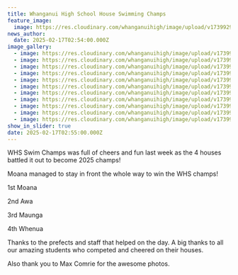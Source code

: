 ```yaml
---
title: Whanganui High School House Swimming Champs
feature_image:
  image: https://res.cloudinary.com/whanganuihigh/image/upload/v1739929892/News/House_Swim4.jpg
news_author:
  date: 2025-02-17T02:54:00.000Z
image_gallery:
  - image: https://res.cloudinary.com/whanganuihigh/image/upload/v1739929890/News/House_Swim2.jpg
  - image: https://res.cloudinary.com/whanganuihigh/image/upload/v1739929889/News/House_Swim1.jpg
  - image: https://res.cloudinary.com/whanganuihigh/image/upload/v1739929889/News/House_Swim_3.jpg
  - image: https://res.cloudinary.com/whanganuihigh/image/upload/v1739929889/News/House_Swim.jpg
  - image: https://res.cloudinary.com/whanganuihigh/image/upload/v1739929892/News/House_Swim6.jpg
  - image: https://res.cloudinary.com/whanganuihigh/image/upload/v1739929892/News/House_Swim8.jpg
  - image: https://res.cloudinary.com/whanganuihigh/image/upload/v1739929892/News/House_Swim9.jpg
  - image: https://res.cloudinary.com/whanganuihigh/image/upload/v1739929892/News/House_Swim5.jpg
  - image: https://res.cloudinary.com/whanganuihigh/image/upload/v1739929892/News/House_Swim7.jpg
  - image: https://res.cloudinary.com/whanganuihigh/image/upload/v1739929896/News/House_Swim11.jpg
  - image: https://res.cloudinary.com/whanganuihigh/image/upload/v1739929895/News/House_Swim10.jpg
show_in_slider: true
date: 2025-02-17T02:55:00.000Z
---
```






WHS Swim Champs was full of cheers and
fun last week as the 4 houses battled it out to become 2025 champs! 

Moana managed to stay in front the
whole way to win the WHS champs!

1st Moana 

2nd Awa 

3rd Maunga 

4th Whenua 

Thanks to the prefects and staff that
helped on the day. A big thanks to all our amazing students who competed and
cheered on their houses. 

Also thank you to Max Comrie for the
awesome photos.
